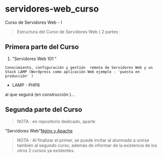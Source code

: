 # servidores-web_curso
Curso  de Servidores Web - I 

> Estructura del Curso de Servidores Web ( 2 partes :


## Primera parte del Curso 

1.  "Servidores Web 101 "

```
Conocimiento, configuración y gestión  remota de Servidores Web y un Stack LAMP (Wordpress como aplicación Web ejemplo - 'puesta en producción' ) 
```

- LAMP - PHP8


al que seguirá (en construcción )...

## Segunda parte del Curso 

> NOTA : en repositorio dedicado, aparte

“Servidores Web"[Nginx y Apache](https://github.com/ow-bits/servidores-apache-y-nginx_curso2)

> NOTA : Al finalizar el  primer, se puede  invitar al alumnado a unirse también al segundo curso, además de informar de la existencia de los otros 2 cursos ya existentes.
